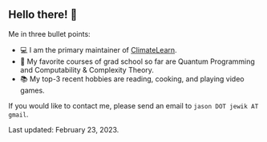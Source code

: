 ## Hello there! 👋
Me in three bullet points:
- 💻 I am the primary maintainer of [ClimateLearn](https://github.com/aditya-grover/climate-learn).
- 📝 My favorite courses of grad school so far are Quantum Programming and Computability & Complexity Theory.
- 📚 My top-3 recent hobbies are reading, cooking, and playing video games.

If you would like to contact me, please send an email to `jason DOT jewik AT gmail`.

Last updated: February 23, 2023.
